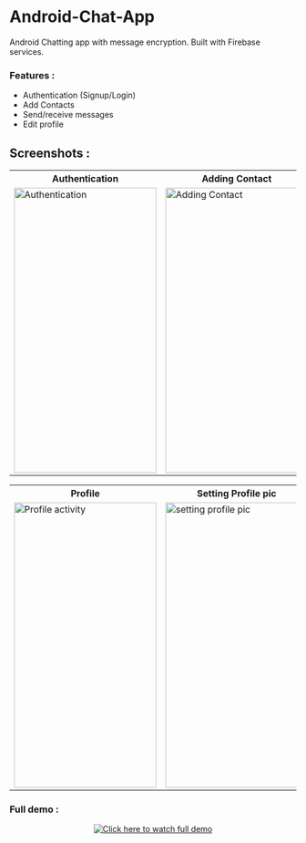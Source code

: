 # Android-Chat-App

Android Chatting app with message encryption. Built with Firebase services.

### Features : 
* Authentication (Signup/Login)
* Add Contacts
* Send/receive messages
* Edit profile

## Screenshots : 

<table>
  <tr>
    <th>Authentication</th>
    <th>Adding Contact</th>
    <th>Contacts</th>
  </tr>
  <tr>
    <td><img src="https://user-images.githubusercontent.com/79650580/147910973-c9e65c08-21c4-47fe-9881-768245794bf7.jpeg" alt="Authentication" style="width:250px;height:500px;"></td>
    <td><img src="https://user-images.githubusercontent.com/79650580/147911915-ff43795f-898b-432a-be07-fab5739d5bcc.jpeg" alt="Adding Contact" style="width:250px;height:500px;"></td>
    <td><img src="https://user-images.githubusercontent.com/79650580/147911950-d089f1d0-be2d-4ead-906c-53e99ba2fe4d.jpeg" alt="Contacts activity" style="width:250px;height:500px;"></td>
  </tr>
   
</table>


<table>
  <tr>
    <th>Profile</th>
    <th>Setting Profile pic</th>
    <th>Messaging</th>
  </tr>
  <tr>
    <td><img src="https://user-images.githubusercontent.com/79650580/147912799-9b0a3c68-a7ea-47e9-a8a0-d87dc15cb3f0.png" alt="Profile activity" style="width:250px;height:500px;"></td>
    <td><img src="https://user-images.githubusercontent.com/79650580/147913120-d97079b7-4d6e-4acb-8159-76dfbcc2b744.png" alt="setting profile pic" style="width:250px;height:500px;"></td>
    <td><img src="https://user-images.githubusercontent.com/79650580/147913233-5dde946a-9fd0-432f-8f16-9fee07855cfb.jpeg" alt="messaging" style="width:250px;height:500px;"></td>
  </tr>
   
</table>

### Full demo : 
<div align="center">
  <a href="https://youtu.be/U-NWcV_tfd4"><img src="https://user-images.githubusercontent.com/79650580/147914116-8f3725ef-8206-47b1-8735-f562ce3088f2.png" alt="Click here to watch full demo"></a>
</div>
